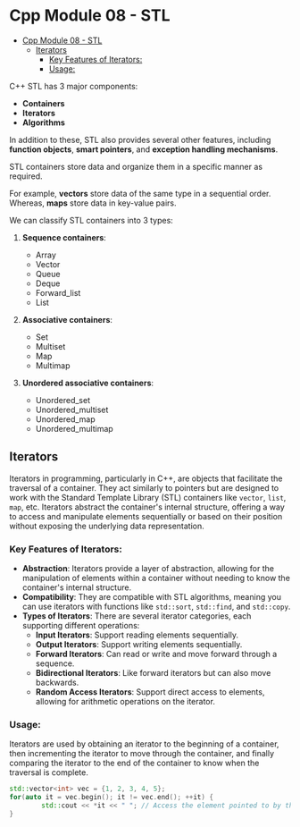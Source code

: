 # Cpp Module 08 - STL

- [Cpp Module 08 - STL](#cpp-module-08---stl)
  - [Iterators](#iterators)
    - [Key Features of Iterators:](#key-features-of-iterators)
    - [Usage:](#usage)


C++ STL has 3 major components:

- **Containers**
- **Iterators**
- **Algorithms**

In addition to these, STL also provides several other features, including **function objects**, **smart pointers**, and **exception handling mechanisms**.

STL containers store data and organize them in a specific manner as required.

For example, **vectors** store data of the same type in a sequential order. Whereas, **maps** store data in key-value pairs.

We can classify STL containers into 3 types:

1. **Sequence containers**:
    - Array
    - Vector
    - Queue
    - Deque
    - Forward_list
    - List

2. **Associative containers**:
    - Set
    - Multiset
    - Map
    - Multimap

3. **Unordered associative containers**:
    - Unordered_set
    - Unordered_multiset
    - Unordered_map
    - Unordered_multimap


## Iterators

Iterators in programming, particularly in C++, are objects that facilitate the traversal of a container. They act similarly to pointers but are designed to work with the Standard Template Library (STL) containers like `vector`, `list`, `map`, etc. Iterators abstract the container's internal structure, offering a way to access and manipulate elements sequentially or based on their position without exposing the underlying data representation.

### Key Features of Iterators:

- **Abstraction**: Iterators provide a layer of abstraction, allowing for the manipulation of elements within a container without needing to know the container's internal structure.
- **Compatibility**: They are compatible with STL algorithms, meaning you can use iterators with functions like `std::sort`, `std::find`, and `std::copy`.
- **Types of Iterators**: There are several iterator categories, each supporting different operations:
    - **Input Iterators**: Support reading elements sequentially.
    - **Output Iterators**: Support writing elements sequentially.
    - **Forward Iterators**: Can read or write and move forward through a sequence.
    - **Bidirectional Iterators**: Like forward iterators but can also move backwards.
    - **Random Access Iterators**: Support direct access to elements, allowing for arithmetic operations on the iterator.

### Usage:

Iterators are used by obtaining an iterator to the beginning of a container, then incrementing the iterator to move through the container, and finally comparing the iterator to the end of the container to know when the traversal is complete.

```cpp
std::vector<int> vec = {1, 2, 3, 4, 5};
for(auto it = vec.begin(); it != vec.end(); ++it) {
        std::cout << *it << " "; // Access the element pointed to by the iterator
}
